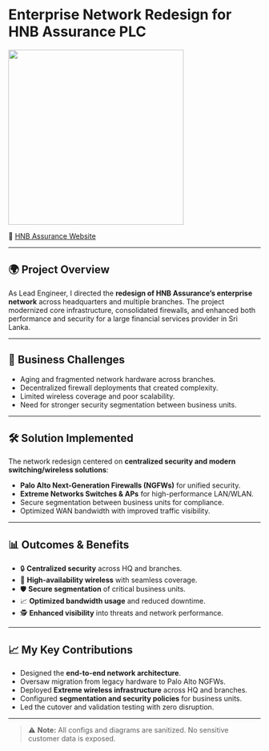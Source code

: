# Enterprise Network Redesign for HNB Assurance PLC  
<p>
  <img src="https://img.shields.io/badge/Role-Lead%20Network%20%26%20Security%20Engineer-blue" width="350">
</p>

🔗 [HNB Assurance Website](https://www.hnbassurance.com)  

---

## 🌍 Project Overview
As Lead Engineer, I directed the **redesign of HNB Assurance’s enterprise network** across headquarters and multiple branches. The project modernized core infrastructure, consolidated firewalls, and enhanced both performance and security for a large financial services provider in Sri Lanka.  

---

## 🎯 Business Challenges
- Aging and fragmented network hardware across branches.  
- Decentralized firewall deployments that created complexity.  
- Limited wireless coverage and poor scalability.  
- Need for stronger security segmentation between business units.  

---

## 🛠️ Solution Implemented
The network redesign centered on **centralized security and modern switching/wireless solutions**:  
- **Palo Alto Next-Generation Firewalls (NGFWs)** for unified security.  
- **Extreme Networks Switches & APs** for high-performance LAN/WLAN.  
- Secure segmentation between business units for compliance.  
- Optimized WAN bandwidth with improved traffic visibility.  

---

## 📊 Outcomes & Benefits
- 🔒 **Centralized security** across HQ and branches.  
- 📡 **High-availability wireless** with seamless coverage.  
- 🛡️ **Secure segmentation** of critical business units.  
- 📈 **Optimized bandwidth usage** and reduced downtime.  
- 🕵️ **Enhanced visibility** into threats and network performance.  

---

## 📈 My Key Contributions
- Designed the **end-to-end network architecture**.  
- Oversaw migration from legacy hardware to Palo Alto NGFWs.  
- Deployed **Extreme wireless infrastructure** across HQ and branches.  
- Configured **segmentation and security policies** for business units.  
- Led the cutover and validation testing with zero disruption.  

---



> ⚠️ **Note:** All configs and diagrams are sanitized. No sensitive customer data is exposed.  
